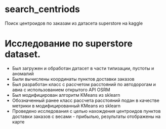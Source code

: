# search_centriods
Поиск центроидов по заказам из датасета superstore на kaggle

# Исследование по superstore dataset. 
* Был загружен и обработан датасет в части типизации, пустоты и аномалий
* Были вычислены координаты пунктов доставки заказов
* Был разработан класс с рассчетом расстояний по автодорогам и авиа с использованием открытого API OSRM
* Был модифицирован алгоритм KMeans из sklearn
* Обозначенный ранее класс рассчета расстояний подан в качестве метрики в модифицированный KMeans из sklearn
* Проведено исследования с целью нахождения центроидов пунктов доставки заказов с весами - прибылью, результаты отображены на карте